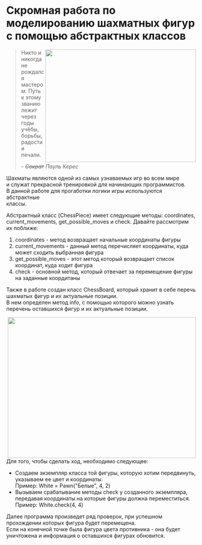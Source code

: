 # Скромная работа по моделированию шахматных фигур с помощью абстрактных классов
<img align="right" src="https://github.com/user-attachments/assets/df377d02-c989-46ff-b301-ba2745fe85d2" width="400" height="300">

> Никто и никогда не рождался мастером. Путь к этому званию \
> лежит через годы учёбы, борьбы, радости и печали.
>
> *- ~~Сократ~~ Пауль Керес* 

Шахматы являются одной из самых узнаваемых игр во всем мире \
и служат прекрасной тренировкой для начинающих программистов. \
В данной работе для прогаботки логики игры используются абстрактные \
классы. 

Абстрактный класс (ChessPiece) имеет следующие методы: coordinates, current_movements, get_possible_moves и check. Давайте рассмотрим их поближе: 
1. coordinates - метод возвращает начальные координаты фигуры
2. current_movements - данный метод перечисляет координаты, куда может сходить выбранная фигура 
3. get_possible_moves - этот метод который возвращает список координат, куда ходит фигура
4. check - основной метод, который отвечает за перемещение фигуры на заданные коордитаны

Также в работе создан класс ChessBoard, который хранит в себе перечь шахматых фигур и их актуальные позиции. \
В нем определен метод info, с помощью которого можно узнать перечень оставшихся фигур и их актуальные позиции.

<img align="right" src="https://github.com/user-attachments/assets/439d91f8-a425-4422-be17-010a629cc6d2" width="500" height="375">

Для того, чтобы сделать ход, необходимо следующее:
+ Создаем экземпляр класса той фигуры, которую хотим передвинуть, указываем ее цвет и координаты. \
Пример: White = Pawn("Белые", 4, 2)
+ Вызываем срабатывание методы check у созданного экземпляра, передавая координаты на которые фигуры должна переместиться. \
Пример: White.check(4, 4)

Далее программа произведет ряд проверок, при успешном прохождении которых фигура будет перемещена. \
Если на конечной точке была фигура цвета противника - она будет уничтожена и информация о оставшихся фигурах обновится.
